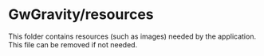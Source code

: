 # GwGravity/resources

This folder contains resources (such as images) needed by the application. This file can
be removed if not needed.
